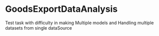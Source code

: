 # GoodsExportDataAnalysis
Test task with difficulty in making Multiple models and Handling multiple datasets from single dataSource
